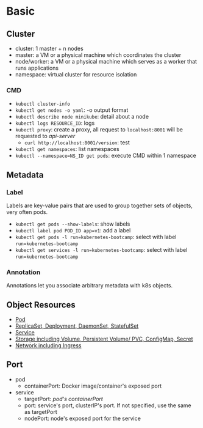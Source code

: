 # Basic
## Cluster
- cluster: 1 master + n nodes
- master: a VM or a physical machine which coordinates the cluster
- node/worker: a VM or a physical machine which serves as a worker that runs applications
- namespace: virtual cluster for resource isolation

### CMD
- `kubectl cluster-info`
- `kubectl get nodes -o yaml`: -o output format
- `kubectl describe node minikube`: detail about a node
- `kubectl logs RESOURCE_ID`: logs
- `kubectl proxy`: create a proxy, all request to `localhost:8001` will be requested to *api-server*
  - `curl http://localhost:8001/version`: test
- `kubectl get namespaces`: list namespaces
- `kubectl --namespace=NS_ID get pods`: execute CMD within 1 namespace


## Metadata
### Label
Labels are key-value pairs that are used to group together sets of objects, very often pods.
- `kubectl get pods --show-labels`: show labels
- `kubectl label pod POD_ID app=v1`: add a label
- `kubectl get pods -l run=kubernetes-bootcamp`: select with label `run=kubernetes-bootcamp`
- `kubectl get services -l run=kubernetes-bootcamp`: select with label `run=kubernetes-bootcamp`

### Annotation
Annotations let you associate arbitrary metadata with k8s objects. 


## Object Resources
- [Pod](pod/README.md)
- [ReplicaSet, Deployment, DaemonSet, StatefulSet](deployment/README.md)
- [Service](service/README.md)
- [Storage including Volume, Persistent Volume/ PVC, ConfigMap, Secret](storage/README.md)
- [Network including Ingress](network/README.md)


## Port
- pod
  - containerPort: Docker image/container's exposed port
- service
  - targetPort: *pod's containerPort*
  - port: service's port, clusterIP's port. If not specified, use the same as targetPort 
  - nodePort: node's exposed port for the service